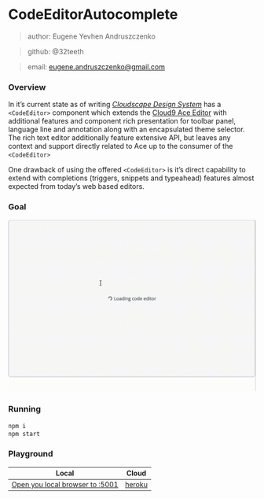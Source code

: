 # CodeEditorAutocomplete

> author: Eugene Yevhen Andruszczenko

> github: @32teeth

> email: eugene.andruszczenko@gmail.com

### Overview
In it’s current state as of writing *[Cloudscape Design System](https://refresh.polaris.a2z.com/)* has a `<CodeEditor>` component which extends the [Cloud9 Ace Editor](https://ace.c9.io/) with additional features and component rich presentation for toolbar panel, language line and annotation along with an encapsulated theme selector. The rich text editor additionally feature extensive API, but leaves any context and support directly related to Ace up to the consumer of the `<CodeEditor>`

One drawback of using the offered `<CodeEditor>` is it’s direct capability to extend with completions (triggers, snippets and typeahead) features almost expected from today’s web based editors.

### Goal
![](autocomplete.gif)

### Running
```
npm i
npm start
```
### Playground
| Local | Cloud |
|-|-|
|[Open you local browser to :5001](http://localhost:5001/)|[heroku](https://cloudscape-autocomplete.herokuapp.com/)
